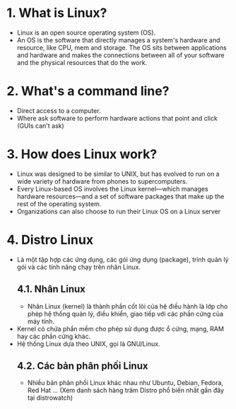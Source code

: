 # **1. What is Linux?**
- Linux is an open source operating system (OS).
- An OS is the software that directly manages a system's hardware and resource, like CPU, mem and storage. The OS sits between applications and hardware and makes the connections between all of your software and the physical resources that do the work.


# **2. What's a command line?**
- Direct access to a computer.
- Where ask software to perform hardware actions that point and click (GUIs can't ask)

# **3. How does Linux work?**
- Linux was designed to be similar to UNIX, but has evolved to run on a wide variety of hardware from phones to supercomputers.
- Every Linux-based OS involves the Linux kernel—which manages hardware resources—and a set of software packages that make up the rest of the operating system.
- Organizations can also choose to run their Linux OS on a Linux server

# **4. Distro Linux**
- Là một tập hợp các ứng dụng, các gói ứng dụng (package), trình quản lý gói và các tính năng chạy trên nhân Linux.
  ## **4.1. Nhân Linux**
  - Nhân Linux (kernel) là thành phần cốt lõi của hệ điều hành là lớp cho phép hệ thống quản lý, điều khiển, giao tiếp với các phần cứng của máy tính.
- Kernel có chứa phần mềm cho phép sử dụng được ổ cứng, mạng, RAM hay các phần cứng khác.
- Hệ thống Linux dựa theo UNIX, gọi là GNU/Linux. 
  ## **4.2. Các bản phân phối Linux**
  - Nhiều bản phân phối Linux khác nhau như Ubuntu, Debian, Fedora, Red Hat … (Xem danh sách hàng trăm Distro phổ biến nhất gần đây tại distrowatch)
